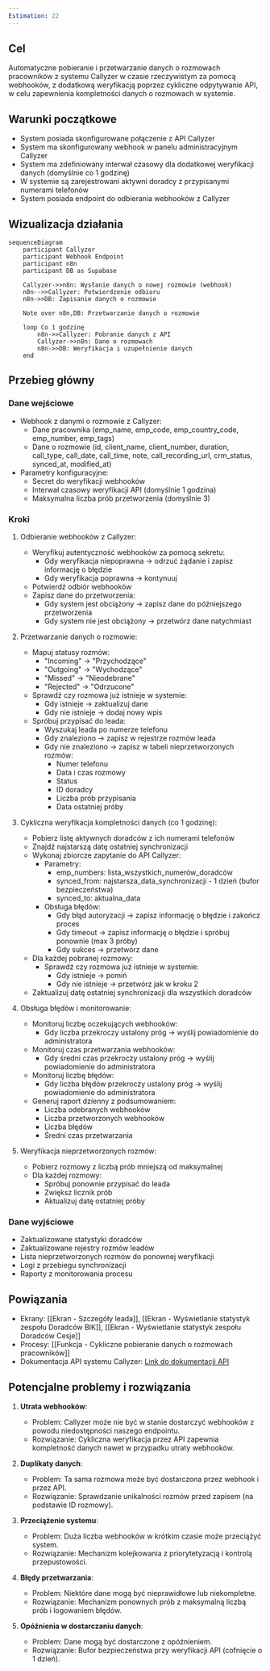 ```yaml
---
Estimation: 22
---
```


## Cel

Automatyczne pobieranie i przetwarzanie danych o rozmowach pracowników z systemu Callyzer w czasie rzeczywistym za pomocą webhooków, z dodatkową weryfikacją poprzez cykliczne odpytywanie API, w celu zapewnienia kompletności danych o rozmowach w systemie.

## Warunki początkowe

- System posiada skonfigurowane połączenie z API Callyzer
- System ma skonfigurowany webhook w panelu administracyjnym Callyzer
- System ma zdefiniowany interwał czasowy dla dodatkowej weryfikacji danych (domyślnie co 1 godzinę)
- W systemie są zarejestrowani aktywni doradcy z przypisanymi numerami telefonów
- System posiada endpoint do odbierania webhooków z Callyzer

## Wizualizacja działania

```mermaid
sequenceDiagram
    participant Callyzer
    participant Webhook Endpoint
    participant n8n
    participant DB as Supabase

    Callyzer->>n8n: Wysłanie danych o nowej rozmowie (webhook)
    n8n-->>Callyzer: Potwierdzenie odbioru
    n8n->>DB: Zapisanie danych o rozmowie
    
    Note over n8n,DB: Przetwarzanie danych o rozmowie
    
    loop Co 1 godzinę
        n8n->>Callyzer: Pobranie danych z API
        Callyzer->>n8n: Dane o rozmowach
        n8n->>DB: Weryfikacja i uzupełnienie danych
    end
```

## Przebieg główny

### Dane wejściowe

- Webhook z danymi o rozmowie z Callyzer:
  - Dane pracownika (emp_name, emp_code, emp_country_code, emp_number, emp_tags)
  - Dane o rozmowie (id, client_name, client_number, duration, call_type, call_date, call_time, note, call_recording_url, crm_status, synced_at, modified_at)
- Parametry konfiguracyjne:
  - Secret do weryfikacji webhooków
  - Interwał czasowy weryfikacji API (domyślnie 1 godzina)
  - Maksymalna liczba prób przetworzenia (domyślnie 3)

### Kroki

1. Odbieranie webhooków z Callyzer:
   - Weryfikuj autentyczność webhooków za pomocą sekretu:
     - Gdy weryfikacja niepoprawna → odrzuć żądanie i zapisz informację o błędzie
     - Gdy weryfikacja poprawna → kontynuuj
   - Potwierdź odbiór webhooków
   - Zapisz dane do przetworzenia:
     - Gdy system jest obciążony → zapisz dane do późniejszego przetworzenia
     - Gdy system nie jest obciążony → przetwórz dane natychmiast

2. Przetwarzanie danych o rozmowie:
   - Mapuj statusy rozmów:
     - "Incoming" → "Przychodzące"
     - "Outgoing" → "Wychodzące"
     - "Missed" → "Nieodebrane"
     - "Rejected" → "Odrzucone"
   - Sprawdź czy rozmowa już istnieje w systemie:
     - Gdy istnieje → zaktualizuj dane
     - Gdy nie istnieje → dodaj nowy wpis
   - Spróbuj przypisać do leada:
     - Wyszukaj leada po numerze telefonu
     - Gdy znaleziono → zapisz w rejestrze rozmów leada
     - Gdy nie znaleziono → zapisz w tabeli nieprzetworzonych rozmów:
       - Numer telefonu
       - Data i czas rozmowy
       - Status
       - ID doradcy
       - Liczba prób przypisania
       - Data ostatniej próby

3. Cykliczna weryfikacja kompletności danych (co 1 godzinę):
   - Pobierz listę aktywnych doradców z ich numerami telefonów
   - Znajdź najstarszą datę ostatniej synchronizacji
   - Wykonaj zbiorcze zapytanie do API Callyzer:
     - Parametry:
       - emp_numbers: lista_wszystkich_numerów_doradców
       - synced_from: najstarsza_data_synchronizacji - 1 dzień (bufor bezpieczeństwa)
       - synced_to: aktualna_data
     - Obsługa błędów:
       - Gdy błąd autoryzacji → zapisz informację o błędzie i zakończ proces
       - Gdy timeout → zapisz informację o błędzie i spróbuj ponownie (max 3 próby)
       - Gdy sukces → przetwórz dane
   - Dla każdej pobranej rozmowy:
     - Sprawdź czy rozmowa już istnieje w systemie:
       - Gdy istnieje → pomiń
       - Gdy nie istnieje → przetwórz jak w kroku 2
   - Zaktualizuj datę ostatniej synchronizacji dla wszystkich doradców

4. Obsługa błędów i monitorowanie:
   - Monitoruj liczbę oczekujących webhooków:
     - Gdy liczba przekroczy ustalony próg → wyślij powiadomienie do administratora
   - Monitoruj czas przetwarzania webhooków:
     - Gdy średni czas przekroczy ustalony próg → wyślij powiadomienie do administratora
   - Monitoruj liczbę błędów:
     - Gdy liczba błędów przekroczy ustalony próg → wyślij powiadomienie do administratora
   - Generuj raport dzienny z podsumowaniem:
     - Liczba odebranych webhooków
     - Liczba przetworzonych webhooków
     - Liczba błędów
     - Średni czas przetwarzania

5. Weryfikacja nieprzetworzonych rozmów:
   - Pobierz rozmowy z liczbą prób mniejszą od maksymalnej
   - Dla każdej rozmowy:
     - Spróbuj ponownie przypisać do leada
     - Zwiększ licznik prób
     - Aktualizuj datę ostatniej próby

### Dane wyjściowe

- Zaktualizowane statystyki doradców
- Zaktualizowane rejestry rozmów leadów
- Lista nieprzetworzonych rozmów do ponownej weryfikacji
- Logi z przebiegu synchronizacji
- Raporty z monitorowania procesu

## Powiązania

- Ekrany: [[Ekran - Szczegóły leada]], [[Ekran - Wyświetlanie statystyk zespołu Doradców BIK]], [[Ekran - Wyświetlanie statystyk zespołu Doradców Cesje]]
- Procesy: [[Funkcja - Cykliczne pobieranie danych o rozmowach pracowników]]
- Dokumentacja API systemu Callyzer: [Link do dokumentacji API](https://developers.callyzer.co/)

## Potencjalne problemy i rozwiązania

1. **Utrata webhooków**:
   - Problem: Callyzer może nie być w stanie dostarczyć webhooków z powodu niedostępności naszego endpointu.
   - Rozwiązanie: Cykliczna weryfikacja przez API zapewnia kompletność danych nawet w przypadku utraty webhooków.

2. **Duplikaty danych**:
   - Problem: Ta sama rozmowa może być dostarczona przez webhook i przez API.
   - Rozwiązanie: Sprawdzanie unikalności rozmów przed zapisem (na podstawie ID rozmowy).

3. **Przeciążenie systemu**:
   - Problem: Duża liczba webhooków w krótkim czasie może przeciążyć system.
   - Rozwiązanie: Mechanizm kolejkowania z priorytetyzacją i kontrolą przepustowości.

4. **Błędy przetwarzania**:
   - Problem: Niektóre dane mogą być nieprawidłowe lub niekompletne.
   - Rozwiązanie: Mechanizm ponownych prób z maksymalną liczbą prób i logowaniem błędów.

5. **Opóźnienia w dostarczaniu danych**:
   - Problem: Dane mogą być dostarczone z opóźnieniem.
   - Rozwiązanie: Bufor bezpieczeństwa przy weryfikacji API (cofnięcie o 1 dzień).
